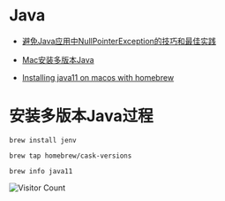 # Java

- [避免Java应用中NullPointerException的技巧和最佳实践](http://www.importnew.com/7268.html)

- [Mac安装多版本Java](https://medium.com/@brunofrascino/working-with-multiple-java-versions-in-macos-9a9c4f15615a)

- [Installing java11 on macos with homebrew](https://medium.com/w-logs/installing-java-11-on-macos-with-homebrew-7f73c1e9fadf)


# 安装多版本Java过程

```
brew install jenv

brew tap homebrew/cask-versions

brew info java11
```

![Visitor Count](https://profile-counter.glitch.me/brotherbigbao/count.svg)